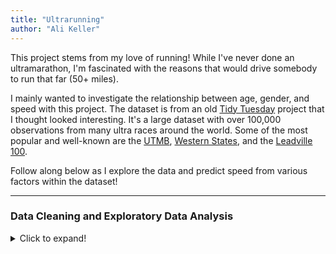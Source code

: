 ```yaml
---
title: "Ultrarunning"
author: "Ali Keller"
---
```



This project stems from my love of running! While I've never done an ultramarathon, I'm fascinated with the reasons that would drive somebody to run that far (50+ miles). 

I mainly wanted to investigate the relationship between age, gender, and speed with this project. The dataset is from an old [Tidy Tuesday](https://github.com/rfordatascience/tidytuesday/blob/master/data/2021/2021-10-26/readme.md) project that I thought looked interesting. It's a large dataset with over 100,000 observations from many ultra races around the world. Some of the most popular and well-known are the [UTMB](https://utmbmontblanc.com/jp/page/1/a-mythical-race,-an-unique-experience.html), [Western States](https://www.wser.org/), and the [Leadville 100](https://www.leadvilleraceseries.com/run/leadvilletrail100run/). 

Follow along below as I explore the data and predict speed from various factors within the dataset!

***

### Data Cleaning and Exploratory Data Analysis

<details>
  <summary>Click to expand!</summary>
  
```{r}
library(tidyverse)
library(tidytuesdayR)
library(tidymodels)

#load data
tuesdata <- tidytuesdayR::tt_load(2021, week = 44)
ultra_rankings <- tuesdata$ultra_rankings
race <- tuesdata$race

glimpse(ultra_rankings)
glimpse(race)
```
 </details>
  
  
